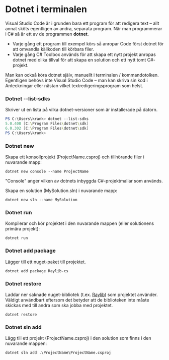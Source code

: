 # Dotnet i terminalen

Visual Studio Code är i grunden bara ett program för att redigera text – allt annat sköts egentligen av andra, separata program. När man programmerar i C# så är ett av de programmen **dotnet**.

* Varje gång ett program till exempel körs så anropar Code först dotnet för att omvandla källkoden till körbara filer.
* Varje gång C# Toolbox används för att skapa ett nytt projekt anropas dotnet med olika tillval för att skapa en solution och ett nytt tomt C#-projekt.

Man kan också köra dotnet själv, manuellt i terminalen / kommandotolken. Egentligen behövs inte Visual Studio Code – man kan skriva sin kod i Anteckningar eller nästan vilket textredigeringsprogram som helst.

### Dotnet --list-sdks

Skriver ut en lista på vilka dotnet-versioner som är installerade på datorn.

```powershell
PS C:\Users\krank> dotnet --list-sdks
5.0.408 [C:\Program Files\dotnet\sdk]
6.0.302 [C:\Program Files\dotnet\sdk]
PS C:\Users\krank>
```

### Dotnet new

Skapa ett konsollprojekt (ProjectName.csproj) och tillhörande filer i nuvarande mapp:

```
dotnet new console --name ProjectName
```

"Console" anger vilken av dotnets inbyggda C#-projektmallar som används.

Skapa en solution (MySolution.sln) i nuvarande mapp:

```
dotnet new sln --name MySolution
```

### Dotnet run

Kompilerar och kör projektet i den nuvarande mappen (eller solutionens primära projekt):

```
dotnet run
```

### Dotnet add package

Lägger till ett nuget-paket till projektet.

```
dotnet add package Raylib-cs
```

### Dotnet restore

Laddar ner saknade nuget-bibliotek (t.ex. [Raylib](../annat/raylib/)) som projektet använder. Väldigt användbart eftersom det betyder att de biblioteken inte måste skickas med till andra som ska jobba med projektet.

```
dotnet restore
```

### Dotnet sln add

Lägg till ett projekt (ProjectName.csproj) i den solution som finns i den nuvarande mappen:

```
dotnet sln add .\ProjectName\ProjectName.csproj
```

